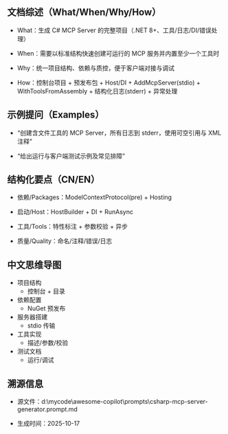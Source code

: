 ## 文档综述（What/When/Why/How）

- What：生成 C# MCP Server 的完整项目（.NET 8+、工具/日志/DI/错误处理）

- When：需要以标准结构快速创建可运行的 MCP 服务并内置至少一个工具时

- Why：统一项目结构、依赖与质控，便于客户端对接与调试

- How：控制台项目 + 预发布包 + Host/DI + AddMcpServer(stdio) + WithToolsFromAssembly + 结构化日志(stderr) + 异常处理

## 示例提问（Examples）

- “创建含文件工具的 MCP Server，所有日志到 stderr，使用可空引用与 XML 注释”

- “给出运行与客户端测试示例及常见排障”

## 结构化要点（CN/EN）

- 依赖/Packages：ModelContextProtocol(pre) + Hosting

- 启动/Host：HostBuilder + DI + RunAsync

- 工具/Tools：特性标注 + 参数校验 + 异步

- 质量/Quality：命名/注释/错误/日志

## 中文思维导图

- 项目结构
  - 控制台 + 目录
- 依赖配置
  - NuGet 预发布
- 服务器搭建
  - stdio 传输
- 工具实现
  - 描述/参数/校验
- 测试文档
  - 运行/调试

## 溯源信息

- 源文件：d:\mycode\awesome-copilot\prompts\csharp-mcp-server-generator.prompt.md

- 生成时间：2025-10-17
